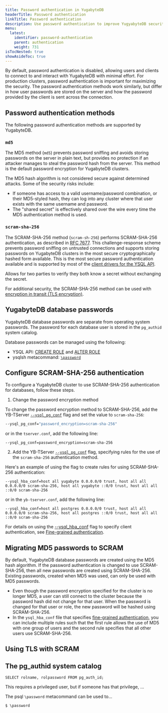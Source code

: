 ```yaml
---
title: Password authentication in YugabyteDB
headerTitle: Password authentication
linkTitle: Password authentication
description: Use password authentication to improve YugyabyteDB security.
menu:
  latest:
    identifier: password-authentication
    parent: authentication
    weight: 731
isTocNested: true
showAsideToc: true
---
```


By default, password authentication is disabled, allowing users and clients to connect to and interact with YugabyteDB with minimal effort. For production clusters, password authentication is important for maximizing the security. The password authentication methods work similarly, but differ in how user passwords are stored on the server and how the password provided by the client is sent across the connection.

## Password authentication methods

The following password authentication methods are supported by YugabyteDB.

### `md5`

The MD5 method (`md5`) prevents password sniffing and avoids storing passwords on the server in plain text, but provides no protection if an attacker manages to steal the password hash from the server. This method is the default password encryption for YugabyteDB clusters.

The MD5 hash algorithm is not considered secure against determined attacks. Some of the security risks include:

- If someone has access to a valid username/password combination, or their MD5-styled hash, they can log into any cluster where that user exists with the same username and password.
- The "shared secret" is effectively shared over the wire every time the MD5 authentication method is used.

### `scram-sha-256`

The SCRAM-SHA-256 method (`scram-sh-256`) performs SCRAM-SHA-256 authentication, as described in [RFC 7677](https://tools.ietf.org/html/rfc7677). This challenge-response scheme prevents password sniffing on untrusted connections and supports storing passwords on YugabyteDB clusters in the most secure cryptographically hashed form available. This is the most secure password authentication available and is supported by most of the [client drivers for the YSQL API](../../../reference/drivers/ysql-client-drivers).

Allows for two parties to verify they both know a secret without exchanging the secret.

For additional security, the SCRAM-SHA-256 method can be used with [encryption in transit (TLS encryption)](../../../secure/tls-encryption).

## YugabyteDB database passwords

YugabyteDB database passwords are separate from operating system passwords. The password for each database user is stored in the `pg_authid` system catalog.

Database passwords can be managed using the following:

- YSQL API: [CREATE ROLE](../../../api/ysql/commands/dcl_create_role) and [ALTER ROLE](../../../api/ysql/commands/dcl_alter_role)
- ysqlsh metacommand: [`\password`](../../../admin/ysqlsh/#password-username)

## Configure SCRAM-SHA-256 authentication

To configure a YugabyteDB cluster to use SCRAM-SHA-256 authentication for databases, follow these steps.

1. Change the password encryption method

To change the password encryption method to SCRAM-SHA-256, add the YB-TServer [`--ysql_pg_conf`](../../../reference/configuration/yb-tserver/#ysql-pg-conf) flag and set the value to `scram-sha-256`:

```sh
--ysql_pg_conf="password_encryption=scram-sha-256"
```

or in the `tserver.conf`, add the following line:

```
--ysql_pg_conf=password_encryption=scram-sha-256
```

2. Add the YB-TServer [`--ysql_pg_conf`](../../../reference/configuration/yb-tserver/#ysql-pg-conf) flag, specifying rules for the use of the `scram-sha-256` authentication method.

Here's an example of using the flag to create rules for using SCRAM-SHA-256 authentication:

```
--ysql_hba_conf=host all yugabyte 0.0.0.0/0 trust, host all all 0.0.0.0/0 scram-sha-256, host all yugabyte ::0/0 trust, host all all ::0/0 scram-sha-256
```

or in the `yb-tserver.conf`, add the following line:

```
--ysql_hba_conf=host all postgres 0.0.0.0/0 trust, host all all 0.0.0.0/0 scram-sha-256, host all postgres ::0/0 trust, host all all ::0/0 scram-sha-256
```

For details on using the [--ysql_hba_conf](../../../reference/configuration/yb-tserver/#ysql-hba-conf) flag to specify client authentication, see [Fine-grained authentication](../../authentication/client-authentication).

## Migrating MD5 passwords to SCRAM

By default, YugabyteDB database passwords are created using the MD5 hash algorithm. If the password authentication is changed to use SCRAM-SHA-256, then all new passwords are created using SCRAM-SHA-256. Existing passwords, created when MD5 was used, can only be used with MD5 passwords.

- Even though the password encryption specified for the cluster is no longer MD5, a user can still connect to the cluster because the password hash did not change for that user. When the password is changed for that user or role, the new password will be hashed using SCRAM-SHA-256.
- In the `ysql_hba_conf` file that specifies [fine-grained authentication](), you can include multiple rules such that the first rule allows the use of MD5 with one group of users and the second rule specifies that all other users use SCRAM-SHA-256. 



## Using TLS with SCRAM



## The pg_authid system catalog

```postgresql
SELECT rolname, rolpassword FROM pg_auth_id;
```

This requires a privileged user, but if someone has that privilege, ...

The psql `\password` metacommand can be used to...

```postgresql
$ \password
```
